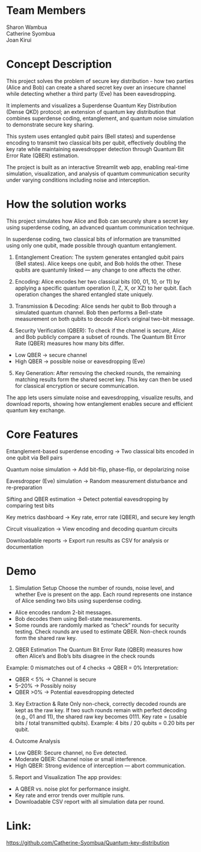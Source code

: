 # Team Members
Sharon Wambua   
Catherine Syombua   
Joan Kirui   

# Concept Description
This project solves the problem of secure key distribution - how two parties (Alice and Bob) can create a shared secret key over an insecure channel while detecting whether a third party (Eve) has been eavesdropping.

It implements and visualizes a Superdense Quantum Key Distribution (Dense QKD) protocol; an  extension of quantum key distribution that combines superdense coding, entanglement, and quantum noise simulation to demonstrate secure key sharing.

This system uses entangled qubit pairs (Bell states) and superdense encoding to transmit two classical bits per qubit, effectively doubling the key rate while maintaining eavesdropper detection through Quantum Bit Error Rate (QBER) estimation.

The project is built as an interactive Streamlit web app, enabling real-time simulation, visualization, and analysis of quantum communication security under varying conditions including noise and interception.

# How the solution works
This project simulates how Alice and Bob can securely share a secret key using superdense coding, an advanced quantum communication technique.

In superdense coding, two classical bits of information are transmitted using only one qubit, made possible through quantum entanglement.

1. Entanglement Creation:
The system generates entangled qubit pairs (Bell states). Alice keeps one qubit, and Bob holds the other. These qubits are quantumly linked — any change to one affects the other.

2. Encoding:
Alice encodes her two classical bits (00, 01, 10, or 11) by applying a specific quantum operation (I, Z, X, or XZ) to her qubit. Each operation changes the shared entangled state uniquely.

3. Transmission & Decoding:
Alice sends her qubit to Bob through a simulated quantum channel. Bob then performs a Bell-state measurement on both qubits to decode Alice’s original two-bit message.

4. Security Verification (QBER):
To check if the channel is secure, Alice and Bob publicly compare a subset of rounds. The Quantum Bit Error Rate (QBER) measures how many bits differ.
* Low QBER → secure channel
* High QBER → possible noise or eavesdropping (Eve)

5. Key Generation:
After removing the checked rounds, the remaining matching results form the shared secret key. This key can then be used for classical encryption or secure communication.

The app lets users simulate noise and eavesdropping, visualize results, and download reports, showing how entanglement enables secure and efficient quantum key exchange.


# Core Features
Entanglement-based superdense encoding
→ Two classical bits encoded in one qubit via Bell pairs

Quantum noise simulation
→ Add bit-flip, phase-flip, or depolarizing noise

Eavesdropper (Eve) simulation
→ Random measurement disturbance and re-preparation

Sifting and QBER estimation
→ Detect potential eavesdropping by comparing test bits

Key metrics dashboard
→ Key rate, error rate (QBER), and secure key length

Circuit visualization
→ View encoding and decoding quantum circuits

Downloadable reports
→ Export run results as CSV for analysis or documentation

# Demo
1. Simulation Setup
Choose the number of rounds, noise level, and whether Eve is present on the app. Each round represents one instance of Alice sending two bits using superdense coding.
* Alice encodes random 2-bit messages.
* Bob decodes them using Bell-state measurements.
* Some rounds are randomly marked as “check” rounds for security testing.
	Check rounds are used to estimate QBER.
	Non-check rounds form the shared raw key.

2. QBER Estimation
The Quantum Bit Error Rate (QBER) measures how often Alice’s and Bob’s bits disagree in the check rounds

Example: 0 mismatches out of 4 checks → QBER = 0%
Interpretation:
* QBER < 5% → Channel is secure
* 5–20% → Possibly noisy
* QBER >0% → Potential eavesdropping detected

3. Key Extraction & Rate
Only non-check, correctly decoded rounds are kept as the raw key.
If two such rounds remain with perfect decoding (e.g., 01 and 11), the shared raw key becomes 0111.
Key rate = (usable bits / total transmitted qubits).
Example: 4 bits / 20 qubits = 0.20 bits per qubit.

4. Outcome Analysis
* Low QBER: Secure channel, no Eve detected.
* Moderate QBER: Channel noise or small interference.
* High QBER: Strong evidence of interception — abort communication.

5. Report and Visualization
The app provides:
* A QBER vs. noise plot for performance insight.
* Key rate and error trends over multiple runs.
* Downloadable CSV report with all simulation data per round.

# Link:
https://github.com/Catherine-Syombua/Quantum-key-distribution

